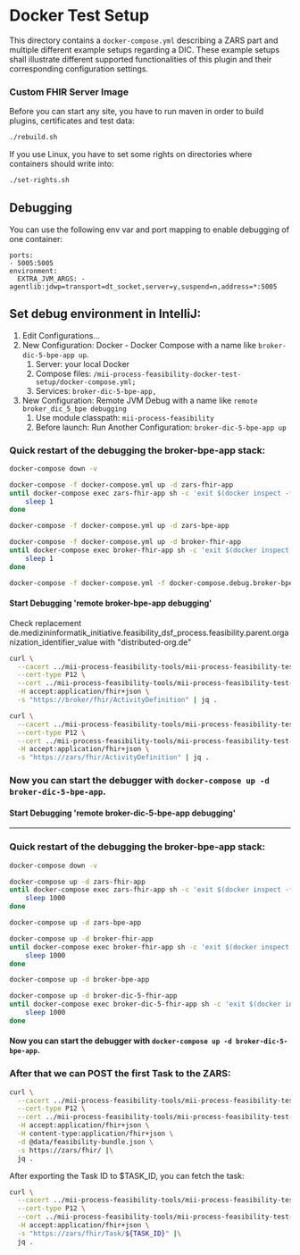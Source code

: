 # Docker Test Setup

This directory contains a `docker-compose.yml` describing a ZARS part and multiple different example setups regarding a
DIC. These example setups shall illustrate different supported functionalities of this plugin and their corresponding
configuration settings.

### Custom FHIR Server Image

Before you can start any site, you have to run maven in order to build plugins, certificates and test data:

```sh
./rebuild.sh
```

If you use Linux, you have to set some rights on directories where containers should write into:

```sh
./set-rights.sh
```

## Debugging

You can use the following env var and port mapping to enable debugging of one container:

```
ports:
- 5005:5005
environment:
  EXTRA_JVM_ARGS: -agentlib:jdwp=transport=dt_socket,server=y,suspend=n,address=*:5005
```
## Set debug environment in IntelliJ:
1. Edit Configurations...
1. New Configuration: Docker - Docker Compose with a name like `broker-dic-5-bpe-app up`.
   1. Server: your local Docker
   1. Compose files: `/mii-process-feasibility-docker-test-setup/docker-compose.yml;`
   1. Services: `broker-dic-5-bpe-app,`
1. New Configuration: Remote JVM Debug with a name like `remote broker_dic_5_bpe debugging`
   1. Use module classpath: `mii-process-feasibility`
   1. Before launch: Run Another Configuration: `broker-dic-5-bpe-app up`


### Quick restart of the debugging the broker-bpe-app stack:
```sh
docker-compose down -v  

docker-compose -f docker-compose.yml up -d zars-fhir-app 
until docker-compose exec zars-fhir-app sh -c 'exit $(docker inspect -f {{.State.Health.Status}} mii-process-feasibility-docker-test-setup-zars-fhir-app-1)' == "healthy"; do
    sleep 1
done

docker-compose -f docker-compose.yml up -d zars-bpe-app 

docker-compose -f docker-compose.yml up -d broker-fhir-app
until docker-compose exec broker-fhir-app sh -c 'exit $(docker inspect -f {{.State.Health.Status}} mii-process-feasibility-docker-test-setup-broker-fhir-app-1)' == "healthy"; do
    sleep 1
done

docker-compose -f docker-compose.yml -f docker-compose.debug.broker-bpe.yml up -d broker-bpe-app

```
#### Start Debugging 'remote broker-bpe-app debugging'

Check replacement de.medizininformatik_initiative.feasibility_dsf_process.feasibility.parent.organization_identifier_value with "distributed-org.de"

```sh
curl \
  --cacert ../mii-process-feasibility-tools/mii-process-feasibility-test-data-generator/cert/ca/testca_certificate.pem \
  --cert-type P12 \
  --cert ../mii-process-feasibility-tools/mii-process-feasibility-test-data-generator/cert/Webbrowser_Test_User/Webbrowser_Test_User_certificate.p12:password \
  -H accept:application/fhir+json \
  -s "https://broker/fhir/ActivityDefinition" | jq .
```

```sh
curl \
  --cacert ../mii-process-feasibility-tools/mii-process-feasibility-test-data-generator/cert/ca/testca_certificate.pem \
  --cert-type P12 \
  --cert ../mii-process-feasibility-tools/mii-process-feasibility-test-data-generator/cert/Webbrowser_Test_User/Webbrowser_Test_User_certificate.p12:password \
  -H accept:application/fhir+json \
  -s "https://zars/fhir/ActivityDefinition" | jq .
```

### Now you can start the debugger with `docker-compose up -d broker-dic-5-bpe-app`.

#### Start Debugging 'remote broker-dic-5-bpe-app debugging'

_______

### Quick restart of the debugging the broker-bpe-app stack:
```sh
docker-compose down -v 

docker-compose up -d zars-fhir-app 
until docker-compose exec zars-fhir-app sh -c 'exit $(docker inspect -f {{.State.Health.Status}} mii-process-feasibility-docker-test-setup-zars-fhir-app-1)' == "healthy"; do
    sleep 1000
done

docker-compose up -d zars-bpe-app 

docker-compose up -d broker-fhir-app
until docker-compose exec broker-fhir-app sh -c 'exit $(docker inspect -f {{.State.Health.Status}} mii-process-feasibility-docker-test-setup-broker-fhir-app-1)' == "healthy"; do
    sleep 1000
done

docker-compose up -d broker-bpe-app

docker-compose up -d broker-dic-5-fhir-app
until docker-compose exec broker-dic-5-fhir-app sh -c 'exit $(docker inspect -f {{.State.Health.Status}} mii-process-feasibility-docker-test-setup-broker-dic-5-fhir-app-1)' == "healthy"; do
    sleep 1000
done
```
#### Now you can start the debugger with `docker-compose up -d broker-dic-5-bpe-app`.


### After that we can POST the first Task to the ZARS:

```sh
curl \
  --cacert ../mii-process-feasibility-tools/mii-process-feasibility-test-data-generator/cert/ca/testca_certificate.pem \
  --cert-type P12 \
  --cert ../mii-process-feasibility-tools/mii-process-feasibility-test-data-generator/cert/Webbrowser_Test_User/Webbrowser_Test_User_certificate.p12:password \
  -H accept:application/fhir+json \
  -H content-type:application/fhir+json \
  -d @data/feasibility-bundle.json \
  -s https://zars/fhir/ |\
  jq .
```

After exporting the Task ID to $TASK_ID, you can fetch the task:

```sh
curl \
  --cacert ../mii-process-feasibility-tools/mii-process-feasibility-test-data-generator/cert/ca/testca_certificate.pem \
  --cert-type P12 \
  --cert ../mii-process-feasibility-tools/mii-process-feasibility-test-data-generator/cert/Webbrowser_Test_User/Webbrowser_Test_User_certificate.p12:password \
  -H accept:application/fhir+json \
  -s "https://zars/fhir/Task/${TASK_ID}" |\
  jq .
```


[1]: <https://www.hl7.org/fhir/capabilitystatement.html>

[2]: <https://curl.se>
   